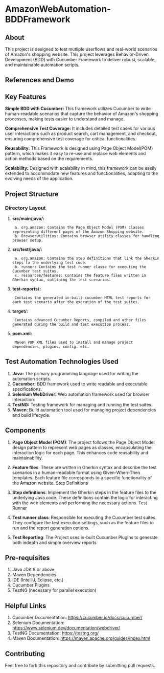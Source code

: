 # AmazonWebAutomation-BDDFramework
## About

This project is designed to test mutliple userflows and real-world scenarios of Amazon's shopping website. This project leverages Behavior-Driven Development (BDD) with Cucumber Framework to deliver robust, scalable, and maintainable automation scripts.

## References and Demo



## Key Features
**Simple BDD with Cucumber:** This framework utilizes Cucumber to write human-readable scenarios that capture the behavior of Amazon's shopping processes, making tests easier to understand and manage.

**Comprehensive Test Coverage:** It includes detailed test cases for various user interactions such as product search, cart management, and checkout, ensuring comprehensive test coverage for critical functionalities.

**Reusability:** This Framework is designed using Page Object Model(POM) pattern, which makes it easy to re-use and replace web elements and action methods based on the requirements.

**Scalability:** Designed with scalability in mind, this framework can be easily extended to accommodate new features and functionalities, adapting to the evolving needs of the application.


## Project Structure
### Directory Layout

1. **src/main/java/:**

        a. org.amazon: Contains the Page Object Model (POM) classes representing different pages of the Amazon Shopping website.
        b. BrowserUtilities: Contains browser utility classes for handling  browser setup.
        
2. **src/test/java/:**
   
        a. org.amazon: Contains the step definitions that link the Gherkin steps to the underlying test code.
        b. runner: Contains the test runner classe for executing the Cucumber test suites.
        c. resources/features: Contains the feature files written in Gherkin syntax, outlining the test scenarios.
   
3. **test-reports/:**

        Contains the generated in-built cucumber HTML test reports for each test scenario after the execution of the test suites.
   
4. **target/:**
   
        Contains advanced Cucumber Reports, compiled and other files generated during the build and test execution process.

5. **pom.xml:**

        Maven POM XML files used to install and manage project dependencies, plugins, config. etc.

## Test Automation Technologies Used
1. **Java:** The primary programming language used for writing the automation scripts.
2. **Cucumber:** BDD framework used to write readable and executable specifications.
3. **Selenium WebDriver:** Web automation framework used for browser interaction.
4. **TestNG:** Testing framework for managing and running the test suites.
5. **Maven:** Build automation tool used for managing project dependencies and build lifecycle.


## Components
1. **Page Object Model (POM)**:
The project follows the Page Object Model design pattern to represent web pages as classes, encapsulating the interaction logic for each page. This enhances code reusability and maintainability.

2. **Feature files**:
These are written in Gherkin syntax and describe the test scenarios in a human-readable format using Given-When-Then templates. Each feature file corresponds to a specific functionality of the Amazon website.
Step Definitions

3. **Step definitions**:
Implement the Gherkin steps in the feature files to the underlying Java code. These definitions contain the logic for interacting with the web elements and performing the necessary actions.
Test Runner

4. **Test runner class**:
Responsible for executing the Cucumber test suites. They configure the test execution settings, such as the feature files to run and the report generation options.

5. **Test Reporting**:
The Project uses in-built Cucumber Plugins to generate both indepth and simple overview reports 

## Pre-requisites
1. Java JDK 8 or above
2. Maven Dependencies
3. IDE (IntelliJ, Eclipse, etc.)
4. Cucumber Plugins
5. TestNG (necessary for parallel execution)


## Helpful Links
1. Cucumber Documentation: https://cucumber.io/docs/cucumber/
2. Selenium Documentation: https://www.selenium.dev/documentation/webdriver/
3. TestNG Documentation: https://testng.org/
4. Maven Documentation: https://maven.apache.org/guides/index.html


## Contributing
Feel free to fork this repository and contribute by submitting pull requests.
